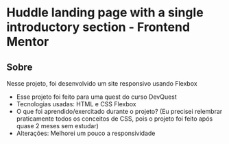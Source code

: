 # Huddle landing page with a single introductory section - Frontend Mentor

## Sobre

Nesse projeto, foi desenvolvido um site responsivo usando Flexbox

* Esse projeto foi feito para uma quest do curso DevQuest
* Tecnologias usadas: HTML e CSS Flexbox
* O que foi aprendido/exercitado durante o projeto? 
(Eu precisei relembrar praticamente todos os conceitos de CSS, pois o projeto foi feito após quase 2 meses sem estudar)
* Alterações: Melhorei um pouco a responsividade 
